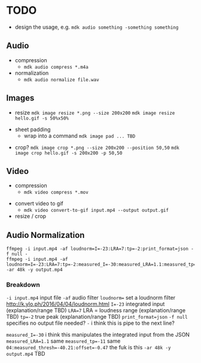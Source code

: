 # TODO

- design the usage, e.g. `mdk audio something -something something`

## Audio

+ compression
	- `mdk audio compress *.m4a`
+ normalization
	- `mdk audio normalize file.wav`

## Images

- resize
	`mdk image resize *.png --size 200x200`
	`mdk image resize hello.gif -s 50%x50%`
+ sheet padding
	- wrap into a command
	`mdk image pad ... TBD`
- crop?
	`mdk image crop *.png --size 200x200 --position 50,50`
	`mdk image crop hello.gif -s 200x200 -p 50,50`

## Video

+ compression
	- `mdk video compress *.mov`
- convert video to gif
	- `mdk video convert-to-gif input.mp4 --output output.gif`
- resize / crop

## Audio Normalization

```
ffmpeg -i input.mp4 -af loudnorm=I=-23:LRA=7:tp=-2:print_format=json -f null -
ffmpeg -i input.mp4 -af loudnorm=I=-23:LRA=7:tp=-2:measured_I=-30:measured_LRA=1.1:measured_tp=-11:measured_thresh=-40.21:offset=-0.47 -ar 48k -y output.mp4
```

### Breakdown

`-i input.mp4` input file
`-af` audio filter
	`loudnorm=` set a loudnorm filter http://k.ylo.ph/2016/04/04/loudnorm.html
		`I=-23` integrated input (explanation/range TBD)
		`LRA=7` LRA = loudness range (explanation/range TBD)
		`tp=-2` true peak (explanation/range TBD)
		`print_format=json`
	`-f null` specifies no output file needed?
	`-` i think this is pipe to the next line?

`measured_I=-30` i think this manipulates the integrated input from the JSON
`measured_LRA=1.1` same
`measured_tp=-11` same
`04:measured_thresh=-40.21:offset=-0.47` the fuk is this
`-ar 48k -y output.mp4` TBD
